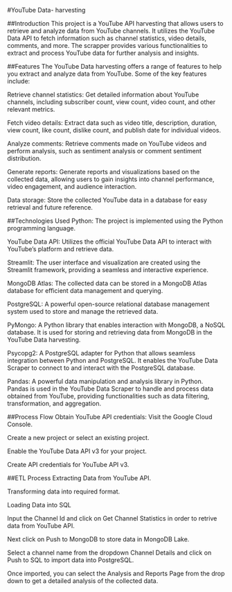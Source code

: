 #YouTube Data- harvesting

##Introduction
This project is a YouTube API harvesting that allows users to retrieve and analyze data from YouTube
channels. It utilizes the YouTube Data API to fetch information such as channel statistics, video details,
comments, and more. The scrapper provides various functionalities to extract and process YouTube data
for further analysis and insights.

##Features
The YouTube Data harvesting offers a range of features to help you extract and analyze data from
YouTube. Some of the key features include:

Retrieve channel statistics: Get detailed information about YouTube channels, including subscriber
count, view count, video count, and other relevant metrics.

Fetch video details: Extract data such as video title, description, duration, view count, like count, dislike
count, and publish date for individual videos.

Analyze comments: Retrieve comments made on YouTube videos and perform analysis, such as
sentiment analysis or comment sentiment distribution.

Generate reports: Generate reports and visualizations based on the collected data, allowing users to
gain insights into channel performance, video engagement, and audience interaction.

Data storage: Store the collected YouTube data in a database for easy retrieval and future reference.

##Technologies Used
Python: The project is implemented using the Python programming language.

YouTube Data API: Utilizes the official YouTube Data API to interact with YouTube’s platform and
retrieve data.

Streamlit: The user interface and visualization are created using the Streamlit framework, providing a
seamless and interactive experience.

MongoDB Atlas: The collected data can be stored in a MongoDB Atlas database for efficient data
management and querying.

PostgreSQL: A powerful open-source relational database management system used to store and
manage the retrieved data.

PyMongo: A Python library that enables interaction with MongoDB, a NoSQL database. It is used for
storing and retrieving data from MongoDB in the YouTube Data harvesting.

Psycopg2: A PostgreSQL adapter for Python that allows seamless integration between Python and
PostgreSQL. It enables the YouTube Data Scraper to connect to and interact with the PostgreSQL
database.

Pandas: A powerful data manipulation and analysis library in Python. Pandas is used in the YouTube
Data Scraper to handle and process data obtained from YouTube, providing functionalities such as data
filtering, transformation, and aggregation.

##Process Flow
Obtain YouTube API credentials: Visit the Google Cloud Console.

Create a new project or select an existing project.

Enable the YouTube Data API v3 for your project.

Create API credentials for YouTube API v3.

##ETL Process
Extracting Data from YouTube API.

Transforming data into required format.

Loading Data into SQL

Input the Channel Id and click on Get Channel Statistics in order to retrive data from YouTube API.

Next click on Push to MongoDB to store data in MongoDB Lake.

Select a channel name from the dropdown Channel Details and click on Push to SQL to import data into
PostgreSQL.

Once imported, you can select the Analysis and Reports Page from the drop down to get a detailed
analysis of the collected data.
